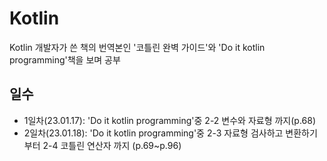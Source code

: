 # Kotlin
Kotlin 개발자가 쓴 책의 번역본인 '코틀린 완벽 가이드'와 'Do it kotlin programming'책을 보며 공부

 ## 일수
 - 1일차(23.01.17): 'Do it kotlin programming'중 2-2 변수와 자료형 까지(p.68)
 - 2일차(23.01.18): 'Do it kotlin programming'중 2-3 자료형 검사하고 변환하기 부터 2-4 코틀린 연산자 까지 (p.69~p.96)